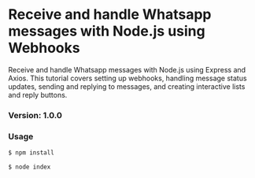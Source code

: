 # Receive and handle Whatsapp messages with Node.js using Webhooks

Receive and handle Whatsapp messages with Node.js using Express and Axios. This tutorial covers setting up webhooks, handling message status updates, sending and replying to messages, and creating interactive lists and reply buttons.

### Version: 1.0.0

### Usage

```sh
$ npm install
```

```sh
$ node index
```